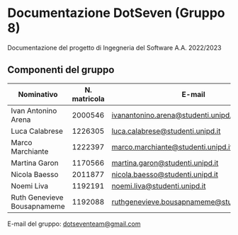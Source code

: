 # Documentazione DotSeven (Gruppo 8)
Documentazione del progetto di Ingegneria del Software A.A. 2022/2023

## Componenti del gruppo
| Nominativo                | N. matricola  | E-mail |
|------------               |-----------    |----------|
Ivan Antonino Arena         | 2000546       | ivanantonino.arena@studenti.unipd.it
Luca Calabrese              | 1226305       | luca.calabrese@studenti.unipd.it
Marco Marchiante            | 1222397       | marco.marchiante@studenti.unipd.it
Martina Garon               | 1170566       | martina.garon@studenti.unipd.it
Nicola Baesso               | 2011877       | nicola.baesso@studenti.unipd.it
Noemi Liva                  | 1192191       | noemi.liva@studenti.unipd.it
Ruth Genevieve Bousapnameme | 1192088       | ruthgenevieve.bousapnameme@studenti.unipd.it

E-mail del gruppo: dotseventeam@gmail.com
